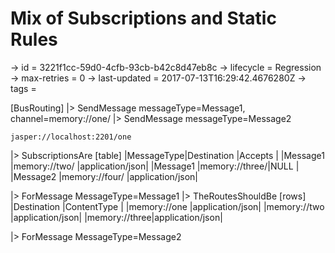 # Mix of Subscriptions and Static Rules

-> id = 3221f1cc-59d0-4cfb-93cb-b42c8d47eb8c
-> lifecycle = Regression
-> max-retries = 0
-> last-updated = 2017-07-13T16:29:42.4676280Z
-> tags = 

[BusRouting]
|> SendMessage messageType=Message1, channel=memory://one/
|> SendMessage messageType=Message2
``` channel
jasper://localhost:2201/one
```

|> SubscriptionsAre
    [table]
    |MessageType|Destination    |Accepts         |
    |Message1   |memory://two/  |application/json|
    |Message1   |memory://three/|NULL            |
    |Message2   |memory://four/ |application/json|

|> ForMessage MessageType=Message1
|> TheRoutesShouldBe
    [rows]
    |Destination   |ContentType     |
    |memory://one  |application/json|
    |memory://two  |application/json|
    |memory://three|application/json|

|> ForMessage MessageType=Message2
~~~
